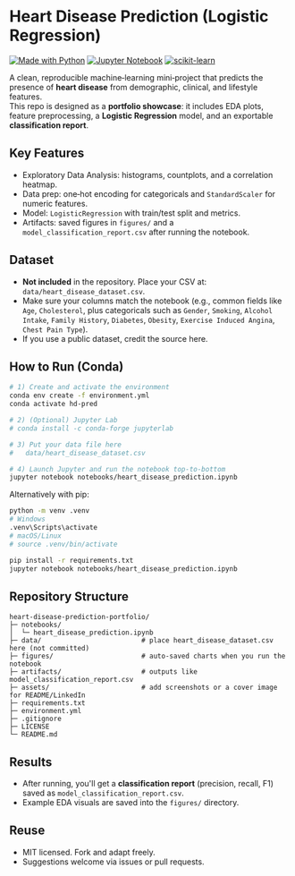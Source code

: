 # Heart Disease Prediction (Logistic Regression)

[![Made with Python](https://img.shields.io/badge/Python-3.10%2B-blue.svg)](https://www.python.org/)
[![Jupyter Notebook](https://img.shields.io/badge/Jupyter-Notebook-orange.svg)](https://jupyter.org/)
[![scikit-learn](https://img.shields.io/badge/ML-scikit--learn-yellow.svg)](https://scikit-learn.org/)

A clean, reproducible machine‑learning mini‑project that predicts the presence of **heart disease** from demographic, clinical, and lifestyle features.  
This repo is designed as a **portfolio showcase**: it includes EDA plots, feature preprocessing, a **Logistic Regression** model, and an exportable **classification report**.

## Key Features
- Exploratory Data Analysis: histograms, countplots, and a correlation heatmap.
- Data prep: one‑hot encoding for categoricals and `StandardScaler` for numeric features.
- Model: `LogisticRegression` with train/test split and metrics.
- Artifacts: saved figures in `figures/` and a `model_classification_report.csv` after running the notebook.

## Dataset
- **Not included** in the repository. Place your CSV at: `data/heart_disease_dataset.csv`.
- Make sure your columns match the notebook (e.g., common fields like `Age`, `Cholesterol`, plus categoricals such as `Gender`, `Smoking`, `Alcohol Intake`, `Family History`, `Diabetes`, `Obesity`, `Exercise Induced Angina`, `Chest Pain Type`).  
- If you use a public dataset, credit the source here.

## How to Run (Conda)
```bash
# 1) Create and activate the environment
conda env create -f environment.yml
conda activate hd-pred

# 2) (Optional) Jupyter Lab
# conda install -c conda-forge jupyterlab

# 3) Put your data file here
#   data/heart_disease_dataset.csv

# 4) Launch Jupyter and run the notebook top-to-bottom
jupyter notebook notebooks/heart_disease_prediction.ipynb
```

Alternatively with pip:
```bash
python -m venv .venv
# Windows
.venv\Scripts\activate
# macOS/Linux
# source .venv/bin/activate

pip install -r requirements.txt
jupyter notebook notebooks/heart_disease_prediction.ipynb
```

## Repository Structure
```
heart-disease-prediction-portfolio/
├─ notebooks/
│  └─ heart_disease_prediction.ipynb
├─ data/                         # place heart_disease_dataset.csv here (not committed)
├─ figures/                      # auto-saved charts when you run the notebook
├─ artifacts/                    # outputs like model_classification_report.csv
├─ assets/                       # add screenshots or a cover image for README/LinkedIn
├─ requirements.txt
├─ environment.yml
├─ .gitignore
├─ LICENSE
└─ README.md
```

## Results
- After running, you'll get a **classification report** (precision, recall, F1) saved as `model_classification_report.csv`.
- Example EDA visuals are saved into the `figures/` directory.

## Reuse
- MIT licensed. Fork and adapt freely.
- Suggestions welcome via issues or pull requests.
